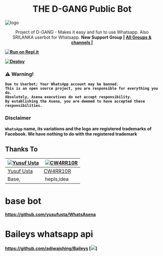 <h1 align="center"><b> THE D-GANG Public Bot  </b></h1>

![logo](https://i.ibb.co/CBB2S5V/Whats-App-Image-2021-08-10-at-19-59-44.jpg)




<p align="center">
    Project of D-GANG - Makes it easy and fun to use Whatsapp. Also  SRILANKA userbot for Whatsapp.
    <b
       <a href="https://chat.whatsapp.com/LvlMjqqI1563Gaeu2ReTOh">New Support Group</a> |
        <a href="https://t.me/unofficialplugin">All Groups & channels </a> |
    <br>
</p>

[![Run on Repl.it](https://repl.it/badge/github/phaticusthiccy/WhatsAsenaDuplicated)](https://repl.it/@phaticusthiccy/WhatsAsena-QR)

[![Deploy](https://www.herokucdn.com/deploy/button.svg)](https://heroku.com/deploy?template=https://github.com/dumi123wabot/WhatsAsenaDuplicated-1)



### ⚠️ Warning! 
```
Due to Userbot; Your WhatsApp account may be banned.
This is an open source project, you are responsible for everything you do. 
Absolutely, Asena executives do not accept responsibility.
By establishing the Asena, you are deemed to have accepted these responsibilities.
```
### Disclaimer
`WhatsApp` name, its variations and the logo are registered trademarks of Facebook. We have nothing to do with the registered trademark

## Thanks To
[![Yusuf Usta](https://github.com/yusufusta.png?size=50)](https://t.me/fusufs)  | [![CW4RR10R](https://github.com/CW4RR10R.png?size=50)](https://github.com/CW4RR10R)
----|----|
[Yusuf Usta](https://t.me/fusufs) | [CW4RR10R](https://t.meW4RR10R)
 Base, | hepls,idea

# base bot
https://github.com/yusufusta/WhatsAsena

# Baileys whatsapp api 
https://github.com/adiwajshing/Baileys
[![](https://i.ibb.co/CBB2S5V/Whats-App-Image-2021-08-10-at-19-59-44.jpg?size=50)]

